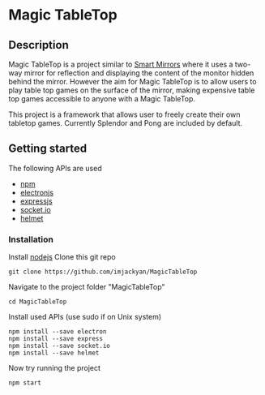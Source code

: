 # Magic TableTop

## Description
Magic TableTop is a project similar to [Smart Mirrors](https://www.postscapes.com/diy-smart-mirrors/) where it uses a two-way mirror for reflection and displaying the content of the monitor hidden behind the mirror. However the aim for Magic TableTop is to allow users to play table top games on the surface of the mirror, making expensive table top games accessible to anyone with a Magic TableTop.

This project is a framework that allows user to freely create their own tabletop games. Currently Splendor and Pong are included by default.


## Getting started
The following APIs are used
* [npm](https://www.npmjs.com/)
* [electronjs](https://electronjs.org/)
* [expressjs](https://expressjs.com/)
* [socket.io](https://socket.io/)
* [helmet](https://github.com/helmetjs/helmet)

### Installation
Install [nodejs](https://nodejs.org/en/download/)
Clone this git repo
```
git clone https://github.com/imjackyan/MagicTableTop
```
Navigate to the project folder "MagicTableTop"
```
cd MagicTableTop
```
Install used APIs (use sudo if on Unix system)
```
npm install --save electron
npm install --save express
npm install --save socket.io
npm install --save helmet
```
Now try running the project
```
npm start
```
